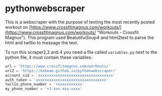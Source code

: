 # pythonwebscraper

This is a webscraper with the purpose of texting the most recently posted workout on [https://www.crossfitmagnus.com/workouts/](https://www.crossfitmagnus.com/workouts/ "Workouts - Crossfit Magnus").
This program used BeatutifulSoup4 and html2text to parse the html and twillio to message the text.

To run this scraper2,3 and 4 you need a file called `variables.py` next to the python file, it must contain these variables:

```python
url = 'https://www.crossfitmagnus.com/workouts/'
url2 = 'https://kekoam.github.io/pythonwebscraper/'
account_sid = 'xxxxxxxxxxxxxxxxxxxxxxxxxxxxxxxxxx'
auth_token = 'xxxxxxxxxxxxxxxxxxxxxxxxxxxxxxxx'
twilio_phone_number = '+xxxxxxxxxxx'
my_phone_number = '+1-xxx-xxx-xxxx'
```
